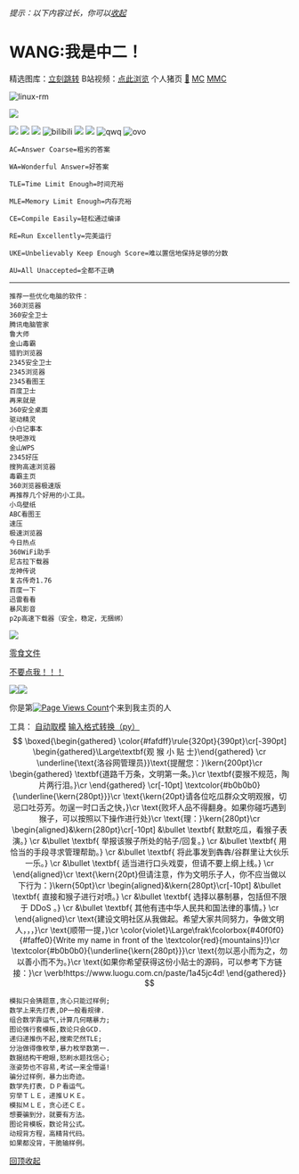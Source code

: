 ###### 提示：以下内容过长，你可以[收起](#-)

# WANG:我是中二！

精选图库：[立刻跳转](https://www.luogu.com.cn/paste/q9oscx4f)
B站视频：[点此浏览](https://www.luogu.com.cn/paste/y8b7q9gc)
个人猪页
[🐖](https://tkoffice.rth1.me/)
[MC](https://www.luogu.com.cn/paste/i1ehvgit)
[MMC](https://www.luogu.com.cn/paste/79t56pan)

![linux-rm](https://cdn.luogu.com.cn/upload/image_hosting/1xlxohgw.png)

![](https://luogu.wao3.cn/api/guzhi?id=581439&scores=100,40,0,9,0&card_width=700)

[![](https://luogu.wao3.cn/api/practice?id=581439&hide_title=true&card_width=700)](https://www.luogu.com.cn/user/581439#practice)
![](https://statcard.vercel.app/shield?id=581439)
![](https://s1.hdslb.com/bfs/static/jinkela/space/assets/loadingS.gif)
![bilibili](https://s1.hdslb.com/bfs/static/jinkela/space/assets/charging_hover.gif)
![](https://s1.hdslb.com/bfs/static/jinkela/space/assets/charging_focus.gif)
![](https://api.xecades.xyz/api?bg=0%2C255%2C255%2C1&quote=%E7%89%B9%E5%9D%91%E5%B7%A5%E4%BD%9C%E5%AE%A4+%E4%B8%80%E5%88%87%E5%8F%AA%E4%B8%BA%E5%9D%91&color=42%2C255%2C0%2C1&img=1&date=5418-04-01&str=%E4%BD%A0AKIOI&email=liuziheng20091106%40outlook.com&site=liuziheng20091106.github.io&qq=1368420030&wechat=liuziheng20091106&github=liuziheng20091106&codeforces=tkoffice&luogu=MKoffice&google=tkoffice&bilibili=%E7%89%B9%E5%9D%91%E5%B7%A5%E4%BD%9C%E5%AE%A4tkoffice)
![qwq](https://s1.ax1x.com/2018/04/04/C9AddU.gif)
![ovo](https://i.loli.net/2018/11/04/5bde67b2ce058.gif)

```
AC=Answer Coarse=粗劣的答案

WA=Wonderful Answer=好答案

TLE=Time Limit Enough=时间充裕

MLE=Memory Limit Enough=内存充裕

CE=Compile Easily=轻松通过编译

RE=Run Excellently=完美运行

UKE=Unbelievably Keep Enough Score=难以置信地保持足够的分数

AU=All Unaccepted=全都不正确
```


------------

```
推荐一些优化电脑的软件：
360浏览器
360安全卫士
腾讯电脑管家
鲁大师
金山毒霸
猎豹浏览器
2345安全卫士
2345浏览器
2345看图王
百度卫士
再来就是
360安全桌面
驱动精灵
小白记事本
快吧游戏
金山WPS
2345好压
搜狗高速浏览器
毒霸主页
360浏览器极速版
再推荐几个好用的小工具。
小鸟壁纸
ABC看图王
速压
极速浏览器
今日热点
360WiFi助手
尼古拉下载器
龙神传说
复古传奇1.76
百度一下
迅雷看看
暴风影音
p2p高速下载器（安全，稳定，无捆绑）
```
![](https://www.ipip5.com/ipimg/)

[零食文件](https://www.luogu.com.cn/paste/h4budsy3)

[不要点我！！！](https://note.ms/lvni)

![](https://cdn.luogu.com.cn/upload/image_hosting/p3zrqy06.png)![](https://www.luogu.com.cn/api/verify/captcha)

你是第[![Page Views Count](https://badges.toozhao.com/badges/01G4HE9RPNF43G2DRG8NK79KXK/green.svg)](https://player.bilibili.com/player.html?aid=551415059&bvid=BV1Ti4y1f7td&cid=507510365&page=1)个来到我主页的人

工具：
[自动取模](https://www.luogu.com.cn/paste/n6d6wxgy)
[输入格式转换（py）](https://www.luogu.com.cn/paste/7204gvet)
$$
\boxed{\begin{gathered}
\color{#fafdff}\rule{320pt}{390pt}\cr[-390pt]
\begin{gathered}\Large\textbf{观 猴 小 贴 士}\end{gathered} \cr
\underline{\text{洛谷网管理员}}\text{提醒您：}\kern{200pt}\cr
\begin{gathered}
\textbf{道路千万条，文明第一条。}\cr
\textbf{耍猴不规范，陶片两行泪。}\cr
\end{gathered} \cr[-10pt]
\textcolor{#b0b0b0}{\underline{\kern{280pt}}}\cr
\text{\kern{20pt}请各位吃瓜群众文明观猴，切忌口吐芬芳。勿逞一时口舌之快，}\cr
\text{败坏人品不得翻身。如果你碰巧遇到猴子，可以按照以下操作进行处}\cr
\text{理：}\kern{280pt}\cr
\begin{aligned}&\kern{280pt}\cr[-10pt]
&\bullet \textbf{ 默默吃瓜，看猴子表演。} \cr
&\bullet \textbf{ 举报该猴子所处的帖子/回复。} \cr
&\bullet \textbf{ 用恰当的手段寻求管理帮助。} \cr
&\bullet \textbf{ 将此事发到犇犇/谷群里让大伙乐一乐。} \cr
&\bullet \textbf{ 适当进行口头戏耍，但请不要上纲上线。} \cr
\end{aligned}\cr
\text{\kern{20pt}但请注意，作为文明乐子人，你不应当做以下行为：}\kern{50pt}\cr
\begin{aligned}&\kern{280pt}\cr[-10pt]
&\bullet \textbf{ 直接和猴子进行对喷。} \cr
&\bullet \textbf{ 选择以暴制暴，包括但不限于 DDoS 。} \cr
&\bullet \textbf{ 其他有违中华人民共和国法律的事情。} \cr
\end{aligned}\cr
\text{建设文明社区从我做起。希望大家共同努力，争做文明人，，，}\cr
\text{顺带一提，}\cr
\color{violet}\Large\frak\fcolorbox{#40f0f0}{#faffe0}{Write my name in front of the \textcolor{red}{mountains}!}\cr
\textcolor{#b0b0b0}{\underline{\kern{280pt}}}\cr
\text{勿以恶小而为之，勿以善小而不为。}\cr
\text{如果你希望获得这份小贴士的源码，可以参考下方链接：}\cr
\verb!https://www.luogu.com.cn/paste/1a45jc4d!
\end{gathered}}
$$

```
模拟只会猜题意,贪心只能过样例;
数学上来先打表,DP一般看规律.
组合数学靠运气,计算几何瞎暴力;
图论强行套模板,数论只会GCD.
递归递推伤不起,搜索茫然TLE;
分治做得像枚举,暴力枚举数第一.
数据结构干瞪眼,怒刷水题找信心;
涨姿势也不容易,考试一来全懵逼!
骗分过样例，暴力出奇迹。
数学先打表，ＤＰ看运气。
穷举ＴＬＥ，递推ＵＫＥ。
模拟ＭＬＥ，贪心还ＣＥ。
想要骗到分，就要有方法。
图论背模板，数论背公式。
动规背方程，高精背代码。
如果都没背，干脆输样例。
```



[回顶](#)[收起](#-)
